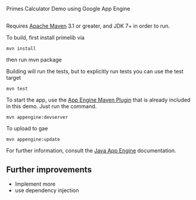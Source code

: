 Primes Calculator Demo using Google App Engine 


## 

Requires [Apache Maven](http://maven.apache.org) 3.1 or greater, and JDK 7+ in order to run.

To build,  first install primelib via 

    mvn install
then run
    mvn package

Building will run the tests, but to explicitly run tests you can use the test target

    mvn test

To start the app, use the [App Engine Maven Plugin](http://code.google.com/p/appengine-maven-plugin/) that is already included in this demo.  Just run the command.

    mvn appengine:devserver
	
To upload to gae

    mvn appengine:update

For further information, consult the [Java App Engine](https://developers.google.com/appengine/docs/java/overview) documentation.

## Further improvements

* Implement more 
* use dependency injection
